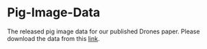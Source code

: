 # Pig-Image-Data

The released pig image data for our published Drones paper. Please download the data from this [link](https://drive.google.com/file/d/1UlFn32p2Y-v0Am4BjjJPecOoxXtuqIsu/view?usp=sharing).
